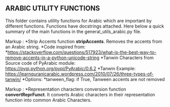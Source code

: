 ## ARABIC UTILITY FUNCTIONS

This folder contains utility functions for Arabic which are important by different functions.
Functions have docstrings attached.
Here below a quick summary of the main functions in the general_utils_arabic.py file.

Markup : *Strip Accents function __stripAccents__. Removes the accents from an Arabic string.
	*Code inspired from: 
		*https://stackoverflow.com/questions/517923/what-is-the-best-way-to-remove-accents-in-a-python-unicode-string
		*Tanwin Characters from Source code of PyArabic module: https://pypi.python.org/pypi/PyArabic/0.6.2
		*Tanwin Example: https://learnquranicarabic.wordpress.com/2010/07/26/three-types-of-tanwin/
	*Options:
		*tanween_flag: if True, Tanween accents are not removed

Markup : *Representation characters conversion function __convertReprFunct__. It converts Arabic characters in their representation function into common Arabic Characters.

